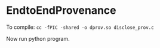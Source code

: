 # EndtoEndProvenance

To compile: ```cc -fPIC -shared -o dprov.so disclose_prov.c```

Now run python program.
